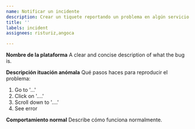 ```yaml
---
name: Notificar un incidente
description: Crear un tiquete reportando un problema en algún servicio de la platforma osm.lat
title: ''
labels: incident
assignees: risturiz,angoca

---
```


**Nombre de la plataforma**
A clear and concise description of what the bug is.

**Descripción ituación anómala**
Qué pasos haces para reproducir el problema:
1. Go to '...'
2. Click on '....'
3. Scroll down to '....'
4. See error

**Comportamiento normal**
Describe cómo funciona normalmente.
